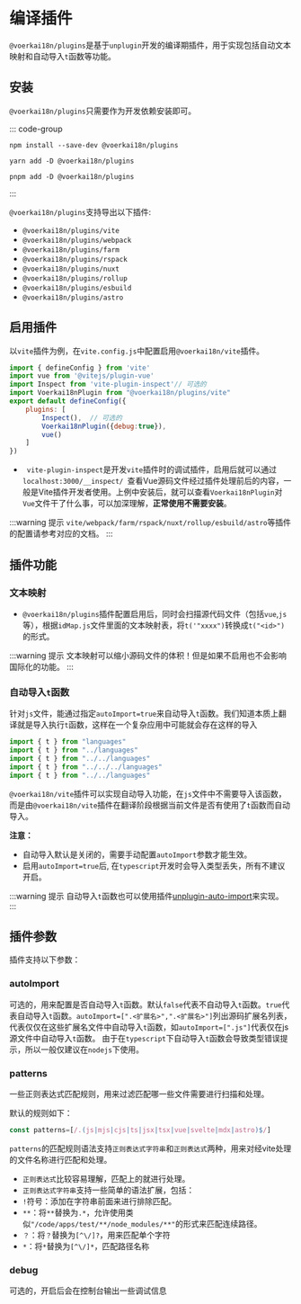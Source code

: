 # 编译插件

`@voerkai18n/plugins`是基于`unplugin`开发的编译期插件，用于实现包括自动文本映射和自动导入`t`函数等功能。

## 安装

`@voerkai18n/plugins`只需要作为开发依赖安装即可。

::: code-group

```npm
npm install --save-dev @voerkai18n/plugins
```
```yarn
yarn add -D @voerkai18n/plugins
```
```pnpm
pnpm add -D @voerkai18n/plugins
```
:::

`@voerkai18n/plugins`支持导出以下插件:
- `@voerkai18n/plugins/vite`  
- `@voerkai18n/plugins/webpack` 
- `@voerkai18n/plugins/farm` 
- `@voerkai18n/plugins/rspack` 
- `@voerkai18n/plugins/nuxt` 
- `@voerkai18n/plugins/rollup` 
- `@voerkai18n/plugins/esbuild` 
- `@voerkai18n/plugins/astro` 

## 启用插件

以`vite`插件为例，在`vite.config.js`中配置启用`@voerkai18n/vite`插件。

```javascript
import { defineConfig } from 'vite'
import vue from '@vitejs/plugin-vue'
import Inspect from 'vite-plugin-inspect'// 可选的
import Voerkai18nPlugin from "@voerkai18n/plugins/vite"
export default defineConfig({
    plugins: [
        Inspect(),  // 可选的
        Voerkai18nPlugin({debug:true}),
        vue()
    ]
})

```

- ` vite-plugin-inspect`是开发`vite`插件时的调试插件，启用后就可以通过`localhost:3000/__inspect/ `查看Vue源码文件经过插件处理前后的内容，一般是Vite插件开发者使用。上例中安装后，就可以查看`Voerkai18nPlugin`对`Vue`文件干了什么事，可以加深理解，**正常使用不需要安装**。

:::warning 提示
`vite/webpack/farm/rspack/nuxt/rollup/esbuild/astro`等插件的配置请参考对应的文档。 
:::

## 插件功能

### 文本映射

- `@voerkai18n/plugins`插件配置启用后，同时会扫描源代码文件（包括`vue`,`js`等），根据`idMap.js`文件里面的文本映射表，将`t('"xxxx")`转换成`t("<id>")`的形式。

:::warning 提示
文本映射可以缩小源码文件的体积！但是如果不启用也不会影响国际化的功能。
:::

### 自动导入`t`函数

针对`js`文件，能通过指定`autoImport=true`来自动导入`t`函数。我们知道本质上翻译就是导入执行`t`函数，这样在一个复杂应用中可能就会存在这样的导入

```javascript
import { t } from "languages"
import { t } from "../languages"
import { t } from "../../languages"
import { t } from "../../../languages"
import { t } from "../../languages"
```

`@voerkai18n/vite`插件可以实现自动导入功能，在`js`文件中不需要导入该函数，而是由`@voerkai18n/vite`插件在翻译阶段根据当前文件是否有使用了`t`函数而自动导入。

**注意：**
- 自动导入默认是关闭的，需要手动配置`autoImport`参数才能生效。
- 启用`autoImport=true`后, 在`typescript`开发时会导入类型丢失，所有不建议开启。

:::warning 提示
自动导入`t`函数也可以使用插件[unplugin-auto-import](https://www.npmjs.com/package/unplugin-auto-import)来实现。
:::

## 插件参数

插件支持以下参数：

### autoImport

可选的，用来配置是否自动导入`t`函数。默认`false`代表不自动导入`t`函数。`true`代表自动导入`t`函数。`autoImport=[".<扩展名>",".<扩展名>"]`列出源码扩展名列表，代表仅仅在这些扩展名文件中自动导入`t`函数，如`autoImport=[".js"]`代表仅在js源文件中自动导入`t`函数。
由于在`typescript`下自动导入`t`函数会导致类型错误提示，所以一般仅建议在`nodejs`下使用。

### patterns

一些正则表达式匹配规则，用来过滤匹配哪一些文件需要进行扫描和处理。

默认的规则如下：

```ts
const patterns=[/.(js|mjs|cjs|ts|jsx|tsx|vue|svelte|mdx|astro)$/]
```

`patterns`的匹配规则语法支持`正则表达式字符串`和`正则表达式`两种，用来对经vite处理的文件名称进行匹配和处理。

- `正则表达式`比较容易理解，匹配上的就进行处理。
- `正则表达式字符串`支持一些简单的语法扩展，包括：
- `!`符号：添加在字符串前面来进行排除匹配。
- `**`：将`**`替换为`.*`，允许使用类似`"/code/apps/test/**/node_modules/**"`的形式来匹配连续路径。
- `？`：将`？`替换为`[^\/]?`，用来匹配单个字符
- `*`：将`*`替换为`[^\/]*`，匹配路径名称


### debug

可选的，开启后会在控制台输出一些调试信息

 